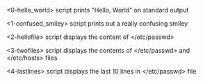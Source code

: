 <0-hello_world> script prints "Hello, World" on standard output

<1-confused_smiley> script prints out a really confusing smiley

<2-hellofile> script displays the content of </etc/passwd>

<3-twofiles> script displays the contents of </etc/passwd> and </etc/hosts> files

<4-lastlines> script displays the last 10 lines in </etc/passwd> file

